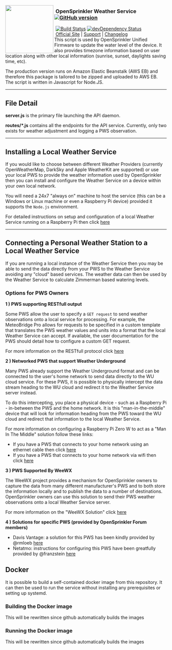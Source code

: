 <img align="left" height="150" src="http://albahra.com/opensprinkler/icon-new.png"><h3>&nbsp;OpenSprinkler Weather Service [![GitHub version](https://img.shields.io/github/package-json/v/opensprinkler/opensprinkler-weather.svg)](https://github.com/OpenSprinkler/OpenSprinkler-Weather)</h3>
&nbsp;[![Build Status](https://api.travis-ci.org/OpenSprinkler/OpenSprinkler-Weather.svg?branch=master)](https://travis-ci.org/) [![devDependency Status](https://david-dm.org/OpenSprinkler/OpenSprinkler-Weather/status.svg)](https://david-dm.org/OpenSprinkler/OpenSprinkler-Weather#info=dependencies)<br>
&nbsp;[Official Site][official] | [Support][help] | [Changelog][changelog]
<br>
This script is used by OpenSprinkler Unified Firmware to update the water level of the device. It also provides timezone information based on user location along with other local information (sunrise, sunset, daylights saving time, etc).

The production version runs on Amazon Elastic Beanstalk (AWS EB) and therefore this package is tailored to be zipped and uploaded to AWS EB. The script is written in Javascript for Node.JS.

---

[official]: https://opensprinkler.com
[help]: http://support.opensprinkler.com
[changelog]: https://github.com/OpenSprinkler/OpenSprinkler-Weather/releases

## File Detail

**server.js** is the primary file launching the API daemon.

**routes/*.js** contains all the endpoints for the API service. Currently, only two exists for weather adjustment and logging a PWS observation.

---

## Installing a Local Weather Service

If you would like to choose between different Weather Providers (currently OpenWeatherMap, DarkSky and Apple WeatherKit are supported) or use your local PWS to provide the weather information used by OpenSprinkler then you can install and configure the Weather Service on a device within your own local network.

You will need a 24x7 "always on" machine to host the service (this can be a Windows or Linux machine or even a Raspberry Pi device) provided it supports the `Node.js` environment.

For detailed instructions on setup and configuration of a local Weather Service running on a Raspberry Pi then click [here](docs/local-installation.md)

---

## Connecting a Personal Weather Station to a Local Weather Service

If you are running a local instance of the Weather Service then you may be able to send the data directly from your PWS to the Weather Service avoiding any "cloud" based services. The weather data can then be used by the Weather Service to calculate Zimmerman based watering levels.

### Options for PWS Owners

**1 ) PWS supporting RESTfull output**

Some PWS allow the user to specify a `GET request` to send weather observations onto a local service for processing. For example, the MeteoBridge Pro allows for requests to be specified in a custom template that translates the PWS weather values and units into a format that the local Weather Service can accept. If available, the user documentation for the PWS should detail how to configure a custom GET request.

For more information on the RESTfull protocol click [here](docs/pws-protocol.md)

**2 ) Networked PWS that support Weather Underground**

Many PWS already support the Weather Underground format and can be connected to the user's home network to send data directly to the WU cloud service. For these PWS, it is possible to physically intercept the data stream heading to the WU cloud and redirect it to the Weather Service server instead.

To do this intercepting, you place a physical device - such as a Raspberry Pi - in-between the PWS and the home network. It is this "man-in-the-middle" device that will look for information heading from the PWS toward the WU cloud and redirect that information to the local Weather Service.

For more information on configuring a Raspberry Pi Zero W to act as a "Man In The Middle" solution follow these links:
- If you have a PWS that connects to your home network using an ethernet cable then click [here](docs/man-in-middle.md)
- If you have a PWS that connects to your home network via wifi then click [here](docs/wifi-hotspot.md)

**3 ) PWS Supported By WeeWX**

The WeeWX project provides a mechanism for OpenSprinkler owners to capture the data from many different manufacturer's PWS and to both store the information locally and to publish the data to a number of destinations. OpenSprinkler owners can use this solution to send their PWS weather observations onto a local Weather Service server.

For more information on the "WeeWX Solution" click [here](docs/weewx.md)

**4 ) Solutions for specific PWS (provided by OpenSprinkler Forum members)**

- Davis Vantage: a solution for this PWS has been kindly provided by @rmloeb [here](docs/davis-vantage.md)
- Netatmo: instructions for configuring this PWS have been greatfully provided by @franzstein [here](docs/netatmo.md)

## Docker

It is possible to build a self-contained docker image from this repository.  It can then be used to run the service
without installing any prerequisites or setting up systemd.

### Building the Docker image
This will be rewritten since github automatically builds the images

### Running the Docker image
This will be rewritten since github automatically builds the images
